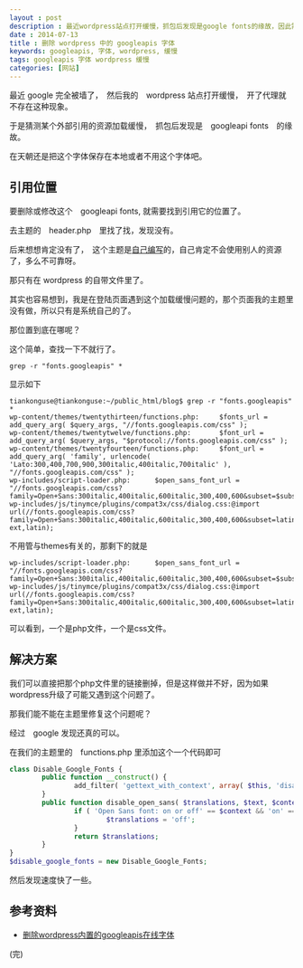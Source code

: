 ```yaml
---
layout : post 
description : 最近wordpress站点打开缓慢，抓包后发现是google fonts的缘故，因此需要删掉那个东西。 
date : 2014-07-13
title : 删除 wordpress 中的 googleapis 字体 
keywords: googleapis, 字体, wordpress, 缓慢
tags: googleapis 字体 wordpress 缓慢
categories: [网站]
---
```



最近 google 完全被墙了，　然后我的　wordpress 站点打开缓慢，　开了代理就不存在这种现象。

于是猜测某个外部引用的资源加载缓慢，　抓包后发现是　googleapi fonts　的缘故。

在天朝还是把这个字体保存在本地或者不用这个字体吧。


## 引用位置

要删除或修改这个　googleapi fonts, 就需要找到引用它的位置了。

去主题的　header.php　里找了找，发现没有。

后来想想肯定没有了，　这个主题是[自己编写]({{site.prelinkpath}}make-yourself-wordpress-themes)的，自己肯定不会使用别人的资源了，多么不可靠呀。

那只有在 wordpress 的自带文件里了。

其实也容易想到，我是在登陆页面遇到这个加载缓慢问题的，那个页面我的主题里没有做，所以只有是系统自己的了。


那位置到底在哪呢？

这个简单，查找一下不就行了。

```shell
grep -r "fonts.googleapis" *
```

显示如下

```text
tiankonguse@tiankonguse:~/public_html/blog$ grep -r "fonts.googleapis" *
wp-content/themes/twentythirteen/functions.php:		$fonts_url = add_query_arg( $query_args, "//fonts.googleapis.com/css" );
wp-content/themes/twentytwelve/functions.php:		$font_url = add_query_arg( $query_args, "$protocol://fonts.googleapis.com/css" );
wp-content/themes/twentyfourteen/functions.php:		$font_url = add_query_arg( 'family', urlencode( 'Lato:300,400,700,900,300italic,400italic,700italic' ), "//fonts.googleapis.com/css" );
wp-includes/script-loader.php:		$open_sans_font_url = "//fonts.googleapis.com/css?family=Open+Sans:300italic,400italic,600italic,300,400,600&subset=$subsets";
wp-includes/js/tinymce/plugins/compat3x/css/dialog.css:@import url(//fonts.googleapis.com/css?family=Open+Sans:300italic,400italic,600italic,300,400,600&subset=latin-ext,latin);
```

不用管与themes有关的，那剩下的就是

```text
wp-includes/script-loader.php:		$open_sans_font_url = "//fonts.googleapis.com/css?family=Open+Sans:300italic,400italic,600italic,300,400,600&subset=$subsets";
wp-includes/js/tinymce/plugins/compat3x/css/dialog.css:@import url(//fonts.googleapis.com/css?family=Open+Sans:300italic,400italic,600italic,300,400,600&subset=latin-ext,latin);
```


可以看到，一个是php文件，一个是css文件。

## 解决方案

我们可以直接把那个php文件里的链接删掉，但是这样做并不好，因为如果wordpress升级了可能又遇到这个问题了。

那我们能不能在主题里修复这个问题呢？

经过　google 发现还真的可以。

在我们的主题里的　functions.php 里添加这个一个代码即可


```php
class Disable_Google_Fonts {
        public function __construct() {
                add_filter( 'gettext_with_context', array( $this, 'disable_open_sans'             ), 888, 4 );
        }
        public function disable_open_sans( $translations, $text, $context, $domain ) {
                if ( 'Open Sans font: on or off' == $context && 'on' == $text ) {
                        $translations = 'off';
                }
                return $translations;
        }
}
$disable_google_fonts = new Disable_Google_Fonts;
```

然后发现速度快了一些。

## 参考资料

* [删除wordpress内置的googleapis在线字体](http://blog.motea.org/29.html)

(完)
